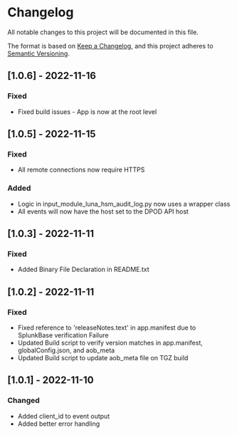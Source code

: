 # Changelog

All notable changes to this project will be documented in this file.

The format is based on [Keep a Changelog](https://keepachangelog.com/en/1.0.0/),
and this project adheres to [Semantic Versioning](https://semver.org/spec/v2.0.0.html).

## [1.0.6] - 2022-11-16
### Fixed
- Fixed build issues - App is now at the root level

## [1.0.5] - 2022-11-15
### Fixed
- All remote connections now require HTTPS

### Added
- Logic in input_module_luna_hsm_audit_log.py now uses a wrapper class
- All events will now have the host set to the DPOD API host

## [1.0.3] - 2022-11-11
### Fixed
- Added Binary File Declaration in README.txt 

## [1.0.2] - 2022-11-11
### Fixed
- Fixed reference to 'releaseNotes.text' in app.manifest due to SplunkBase verification Failure 
- Updated Build script to verify version matches in app.manifest, globalConfig.json, and aob_meta
- Updated Build script to update aob_meta file on TGZ build

## [1.0.1] - 2022-11-10
### Changed
- Added client_id to event output
- Added better error handling
